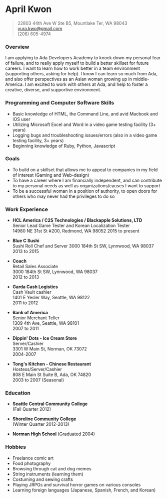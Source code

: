 # April Kwon
>
>22803 44th Ave W Ste B5, Mountlake Ter, WA 98043  
>yura.kwo@gmail.com  
>(206) 605-4974 
>

### Overview

I am applying to Ada Developers Academy to knock down my personal fear of failure, and to really apply myself to build a better skillset for future careers. I want to learn how to work better in a team environment (supporting others, asking for help). I know I can learn so much from Ada, and also offer perspectives as an Asian woman growing up in middle-America. I am excited to work with others at Ada, and help to foster a creative, diverse, and supportive environment. 


### Programming and Computer Software Skills
* Basic knowledge of HTML, the Command Line, and avid Macbook and iOS user
* Utilizing Microsoft Excel and Word in a video game testing facility (3+ years)
* Logging bugs and troubleshooting issues/errors (also in a video game testing facility, 3+ years)
* Beginning knowledge of Ruby, Python, Javascript


### Goals
* To build on a skillset that allows me to appeal to companies in my field of interest (Gaming and Web-design)
* To have a career where I am financially independent, and can contribute to my personal needs as well as organizations/causes I want to support
* To be a successful woman in a position of authority, to open doors for others who may never had the privileges to do so


### Work Experience

* **HCL America / C2S Technologies / Blackapple Solutions, LTD**  
Senior Lead Game Tester and Korean Localization Tester  
14980 NE 31st St #200, Redmond, WA 98052
2015 to present  

* **Blue C Sushi**  
Sushi Roll Chef and Server
3000 184th St SW, Lynnwood, WA 98037  
2013 to 2015  

* **Coach**  
Retail Sales Associate  
3000 184th St SW, Lynnwood, WA 98037  
2012 to 2013  

* **Garda Cash Logistics**  
Cash Vault cashier  
1401 E Yesler Way, Seattle, WA 98122  
2011 to 2012  

* **Bank of America**  
Senior Merchant Teller  
1309 4th Ave, Seattle, WA 98101  
2007 to 2011  

* **Dippin' Dots - Ice Cream Store**  
Server/Cashier  
3301 W Main St, Norman, OK 73072  
2004-2007  

* **Tong's Kitchen - Chinese Restaurant**  
Hostess/Server/Cashier  
808 E Main St Suite B, Ada, OK 74820  
2003 to 2007 (Seasonal)  

### Education

* **Seattle Central Community College**  
(Fall Quarter 2012)

* **Shoreline Community College**  
(Winter Quarter 2012-2013)

* **Norman High School**
(Graduated 2004)

### Hobbies

* Freelance comic art
* Food photography
* Browsing through cat and dog memes
* String instruments (learning them)
* Costuming and sewing crafts
* Playing JRPGs and survival horror games on various consoles
* Learning foreign languages (Japanese, Spanish, French, and Korean)

